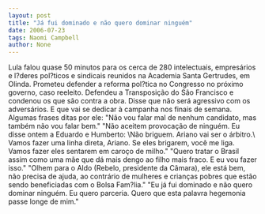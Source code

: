 ```yaml
---
layout: post
title: "Já fui dominado e não quero dominar ninguém"
date: 2006-07-23
tags: Naomi Campbell
author: None
---
```


Lula falou quase 50 minutos para os cerca de 280 intelectuais, empresários e l?deres pol?ticos e sindicais reunidos na Academia Santa Gertrudes, em Olinda. Prometeu defender a reforma pol?tica no Congresso no próximo governo, caso reeleito. Defendeu a Transposição do São Francisco e condenou os que são contra a obra. Disse que não será agressivo com os adversários. E que vai se dedicar à campanha nos finais de semana. Algumas frases ditas por ele: 
\"Não vou falar mal de nenhum candidato, mas também não vou falar bem.\"
\"Não aceitem provocação de ninguém. Eu disse ontem a Eduardo e Humberto: \Não briguem. Ariano vai ser o árbitro.\ Vamos fazer uma linha direta, Ariano. Se eles brigarem, você me liga. Vamos fazer eles sentarem em caroço de milho.\"
\"Quero tratar o Brasil assim como uma mãe que dá mais dengo ao filho mais fraco. E eu vou fazer isso.\"
\"Olhem para o Aldo (Rebelo, presidente da Câmara), ele está bem, não precisa de ajuda,&nbsp;ao contrário de mulheres e crianças pobres que estão sendo beneficiadas com o Bolsa Fam?lia.\"
\"Eu já fui dominado e não quero dominar ninguém. Eu quero parceria. Quero que esta palavra hegemonia passe longe de mim.\" 